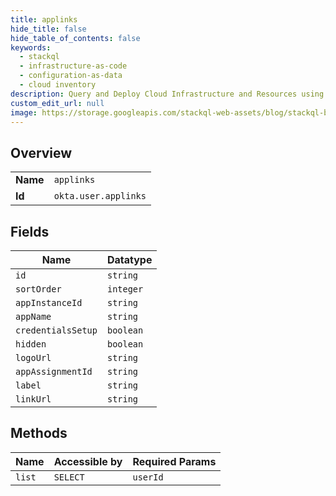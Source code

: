 ```yaml
---
title: applinks
hide_title: false
hide_table_of_contents: false
keywords:
  - stackql
  - infrastructure-as-code
  - configuration-as-data
  - cloud inventory
description: Query and Deploy Cloud Infrastructure and Resources using SQL
custom_edit_url: null
image: https://storage.googleapis.com/stackql-web-assets/blog/stackql-blog-post-featured-image.png
---
```

  
    

## Overview
<table><tbody>
<tr><td><b>Name</b></td><td><code>applinks</code></td></tr>
<tr><td><b>Id</b></td><td><code>okta.user.applinks</code></td></tr>
</tbody></table>

## Fields
| Name | Datatype |
| ---- | -------- |
| `id` | `string` |
| `sortOrder` | `integer` |
| `appInstanceId` | `string` |
| `appName` | `string` |
| `credentialsSetup` | `boolean` |
| `hidden` | `boolean` |
| `logoUrl` | `string` |
| `appAssignmentId` | `string` |
| `label` | `string` |
| `linkUrl` | `string` |
## Methods
| Name | Accessible by | Required Params |
| ---- | ------------- | --------------- |
| `list` | `SELECT` | `userId` |
